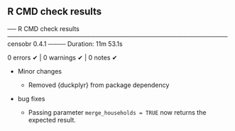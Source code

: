 ## R CMD check results

── R CMD check results ────────────────────────────────────────────────── censobr 0.4.1 ────
Duration: 11m 53.1s

0 errors ✔ | 0 warnings ✔ | 0 notes ✔


* Minor changes
  * Removed {duckplyr} from package dependency

* bug fixes
  * Passing parameter `merge_households = TRUE` now returns the expected result.
